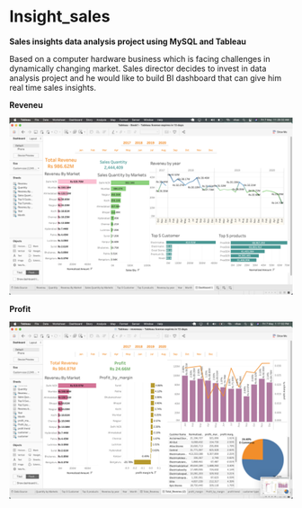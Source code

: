 # Insight_sales
**Sales insights data analysis project using MySQL and Tableau**

Based on a computer hardware business which is facing challenges in dynamically changing market. Sales director decides to invest in data analysis project and he would like to build BI dashboard that can give him real time sales insights. 



**Reveneu**
 
 ![image](https://github.com/vikas0694/Insight_sales/blob/master/Reveneu.png?raw=true "Total Reveneu generated ")


**Profit**


 ![image](https://github.com/vikas0694/Insight_sales/blob/master/Profit_margin.png?raw=true "Total Reveneu generated ")
